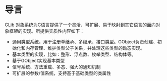 # 导言

GLib 对象系统为C语言提供了一个灵活、可扩展、易于映射到其它语言的面向对象框架的实现。所提供实质性内容如下：
- 通用类型系统，用于注册单继承、多继承、接口类型。GObject负责创建、初始化和内存管理、维护类型父子关系，并处理这些类型的动态实现。
- 基本类型的实现，比如：整形、浮点数、枚举类型、结构体等。
- 基于GObject实现基本类型
- 信号系统、方法重载、多态、强大的通知机制
- 可扩展的参数/值系统，支持基于基础类型的类属性
